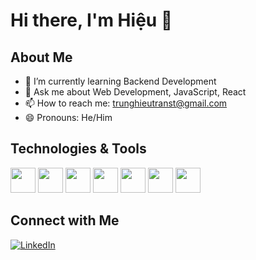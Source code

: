 # Hi there, I'm Hiệu 👋


## About Me
- 🌱 I’m currently learning Backend Development
- 💬 Ask me about Web Development, JavaScript, React
- 📫 How to reach me: [trunghieutranst@gmail.com](mailto:trunghieutranst@gmail.com)
- 😄 Pronouns: He/Him

## Technologies & Tools
<img src="https://devicon-website.vercel.app/api/java/original.svg" width="40px"></img>
<img src="https://devicon-website.vercel.app/api/spring/original.svg"  width="40px"></img>
<img src="https://devicon-website.vercel.app/api/docker/original.svg"  width="40px"></img>
<img src="https://devicon-website.vercel.app/api/kubernetes/plain.svg?color=%2347A9B3"  width="40px"></img>
<img src="https://devicon-website.vercel.app/api/mysql/original-wordmark.svg"  width="40px"></img>
<img src="https://devicon-website.vercel.app/api/react/original.svg"  width="40px"></img>
<img src="https://devicon-website.vercel.app/api/typescript/original.svg"  width="40px"></img>




## Connect with Me
[![LinkedIn](https://img.shields.io/badge/-LinkedIn-blue)](https://www.linkedin.com/in/trung-hi%E1%BB%87u-nguy%E1%BB%85n-a7670824a/)

